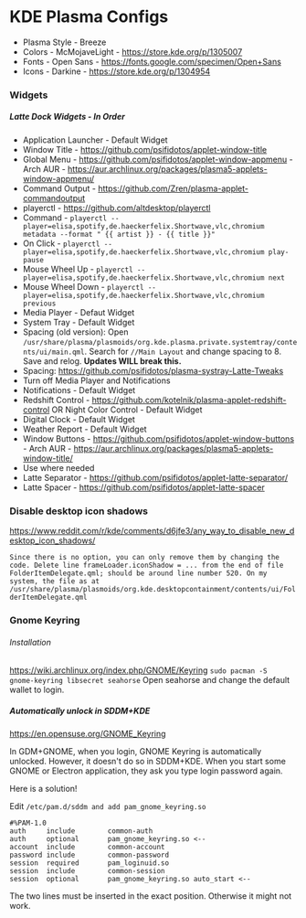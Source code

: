 # KDE Plasma Configs

- Plasma Style - Breeze
- Colors - McMojaveLight - https://store.kde.org/p/1305007
- Fonts - Open Sans - https://fonts.google.com/specimen/Open+Sans
- Icons - Darkine - https://store.kde.org/p/1304954

### Widgets
##### Latte Dock Widgets - In Order
- Application Launcher - Default Widget
- Window Title - https://github.com/psifidotos/applet-window-title
- Global Menu - https://github.com/psifidotos/applet-window-appmenu - Arch AUR - https://aur.archlinux.org/packages/plasma5-applets-window-appmenu/
- Command Output - https://github.com/Zren/plasma-applet-commandoutput 
- playerctl - https://github.com/altdesktop/playerctl
- Command - `playerctl --player=elisa,spotify,de.haeckerfelix.Shortwave,vlc,chromium metadata --format " {{ artist }} - {{ title }}"`
- On Click - `playerctl --player=elisa,spotify,de.haeckerfelix.Shortwave,vlc,chromium play-pause`
- Mouse Wheel Up - `playerctl --player=elisa,spotify,de.haeckerfelix.Shortwave,vlc,chromium next`
- Mouse Wheel Down - `playerctl --player=elisa,spotify,de.haeckerfelix.Shortwave,vlc,chromium previous`
- Media Player - Defaut Widget
- System Tray - Default Widget
- Spacing (old version): Open `/usr/share/plasma/plasmoids/org.kde.plasma.private.systemtray/contents/ui/main.qml`. Search for `//Main Layout` and change spacing to 8. Save and relog. **Updates WILL break this.**
- Spacing: https://github.com/psifidotos/plasma-systray-Latte-Tweaks
- Turn off Media Player and Notifications
- Notifications - Default Widget
- Redshift Control - https://github.com/kotelnik/plasma-applet-redshift-control OR Night Color Control - Default Widget
- Digital Clock - Default Widget
- Weather Report - Default Widget
- Window Buttons - https://github.com/psifidotos/applet-window-buttons - Arch AUR - https://aur.archlinux.org/packages/plasma5-applets-window-title/
- Use where needed
- Latte Separator - https://github.com/psifidotos/applet-latte-separator/
- Latte Spacer - https://github.com/psifidotos/applet-latte-spacer

###  Disable desktop icon shadows
https://www.reddit.com/r/kde/comments/d6jfe3/any_way_to_disable_new_desktop_icon_shadows/

`Since there is no option, you can only remove them by changing the code. Delete line frameLoader.iconShadow = ... from the end of file FolderItemDelegate.qml; should be around line number 520. On my system, the file as at /usr/share/plasma/plasmoids/org.kde.desktopcontainment/contents/ui/FolderItemDelegate.qml`

### Gnome Keyring
###### Installation
https://wiki.archlinux.org/index.php/GNOME/Keyring
`sudo pacman -S  gnome-keyring libsecret seahorse`
Open seahorse and change the default wallet to login.
##### Automatically unlock in SDDM+KDE
https://en.opensuse.org/GNOME_Keyring

In GDM+GNOME, when you login, GNOME Keyring is automatically unlocked. However, it doesn't do so in SDDM+KDE. When you start some GNOME or Electron application, they ask you type login password again.

Here is a solution!

Edit `/etc/pam.d/sddm and add pam_gnome_keyring.so`

```
#%PAM-1.0
auth     include        common-auth
auth     optional       pam_gnome_keyring.so <--
account  include        common-account
password include        common-password
session  required       pam_loginuid.so
session  include        common-session
session  optional       pam_gnome_keyring.so auto_start <--
```
The two lines must be inserted in the exact position. Otherwise it might not work.

    
